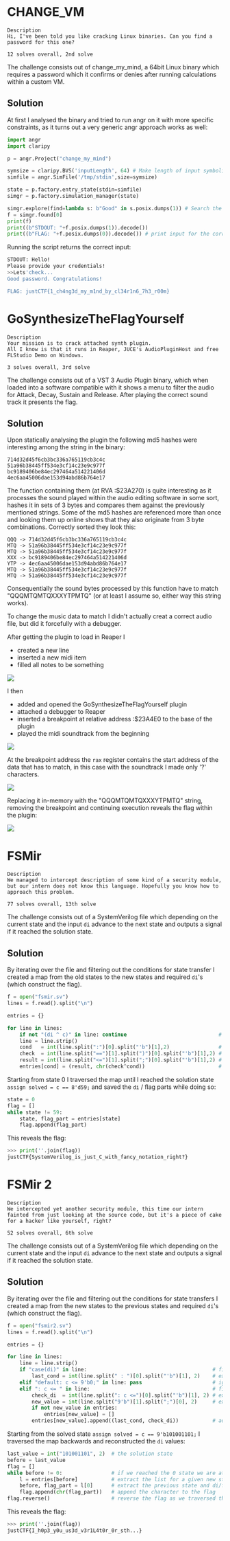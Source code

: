 # CHANGE_VM

    Description
    Hi, I've been told you like cracking Linux binaries. Can you find a password for this one?
    
    12 solves overall, 2nd solve
    
The challenge consists out of change_my_mind, a 64bit Linux binary which requires a password which it confirms or denies after running calculations within a custom VM.

## Solution

At first I analysed the binary and tried to run angr on it with more specific constraints, as it turns out a very generic angr approach works as well:

```python
import angr
import claripy

p = angr.Project("change_my_mind")

symsize = claripy.BVS('inputLength', 64) # Make length of input symbolic as it has to be 41 characters
simfile = angr.SimFile('/tmp/stdin',size=symsize)

state = p.factory.entry_state(stdin=simfile)
simgr = p.factory.simulation_manager(state)

simgr.explore(find=lambda s: b"Good" in s.posix.dumps(1)) # Search the path that leads to "Good password"
f = simgr.found[0]
print(f)
print((b"STDOUT: "+f.posix.dumps(1)).decode())
print((b"FLAG: "+f.posix.dumps(0)).decode()) # print input for the correct path, which is the flag
```

Running the script returns the correct input:
```bash
STDOUT: Hello!
Please provide your credentials!
>>Lets'check...
Good password. Congratulations!

FLAG: justCTF{1_ch4ng3d_my_m1nd_by_cl34r1n6_7h3_r00m}
```

# GoSynthesizeTheFlagYourself

    Description
    Your mission is to crack attached synth plugin.
    All I know is that it runs in Reaper, JUCE's AudioPluginHost and free FLStudio Demo on Windows.
    
    3 solves overall, 3rd solve
    
The challenge consists out of a VST 3 Audio Plugin binary, which when loaded into a software compatible with it shows a menu to filter the audio for Attack, Decay, Sustain and Release.
After playing the correct sound track it presents the flag.

## Solution

Upon statically analysing the plugin the following md5 hashes were interesting among the string in the binary:

    714d32d45f6cb3bc336a765119cb3c4c
    51a96b38445ff534e3cf14c23e9c977f
    bc9189406be84ec297464a514221406d
    4ec6aa45006dae153d94abd86b764e17
    
The function containing them (at RVA :$23A270) is quite interesting as it processes the sound played within the audio editing software in some sort, hashes it in sets of 3 bytes and compares them against the previously mentioned strings.
Some of the md5 hashes are referenced more than once and looking them up online shows that they also originate from 3 byte combinations.
Correctly sorted they look this:

    QQQ -> 714d32d45f6cb3bc336a765119cb3c4c
    MTQ -> 51a96b38445ff534e3cf14c23e9c977f
    MTQ -> 51a96b38445ff534e3cf14c23e9c977f
    XXX -> bc9189406be84ec297464a514221406d
    YTP -> 4ec6aa45006dae153d94abd86b764e17
    MTQ -> 51a96b38445ff534e3cf14c23e9c977f
    MTQ -> 51a96b38445ff534e3cf14c23e9c977f

Consequentially the sound bytes processed by this function have to match "QQQMTQMTQXXXYTPMTQ" (or at least I assume so, either way this string works).

To change the music data to match I didn't actually creat a correct audio file, but did it forcefully with a debugger.

After getting the plugin to load in Reaper I
 - created a new line
 - inserted a new midi item 
 - filled all notes to be something

![](img/setup.PNG)

I then
 - added and opened the GoSynthesizeTheFlagYourself plugin
 - attached a debugger to Reaper
 - inserted a breakpoint at relative address :$23A4E0 to the base of the plugin
 - played the midi soundtrack from the beginning
 
![](img/breakpoint.PNG)

At the breakpoint address the `rax` register contains the start address of the data that has to match, in this case with the soundtrack I made only '?' characters.

![](img/modified.PNG)

Replacing it in-memory with the "QQQMTQMTQXXXYTPMTQ" string, removing the breakpoint and continuing execution reveals the flag within the plugin:
        
![](img/flag.PNG)

# FSMir

    Description
    We managed to intercept description of some kind of a security module, but our intern does not know this language. Hopefully you know how to approach this problem.
    
    77 solves overall, 13th solve
    
The challenge consists out of a SystemVerilog file which depending on the current state and the input `di` advance to the next state and outputs a signal if it reached the solution state.

## Solution

By iterating over the file and filtering out the conditions for state transfer I created a map from the old states to the new states and required `di`'s (which construct the flag).

```python
f = open("fsmir.sv")
lines = f.read().split("\n")

entries = {}

for line in lines:
    if not "(di ^ c)" in line: continue                              # ignore lines not related to state transfer
    line = line.strip()
    cond   = int(line.split(":")[0].split("'b")[1],2)                # extract the previous state
    check  = int(line.split("==")[1].split(")")[0].split("'b")[1],2) # extract the xor comparison value
    result = int(line.split("<=")[1].split(";")[0].split("'b")[1],2) # extract the new state
    entries[cond] = (result, chr(check^cond))                        # as "(di ^ c) == check", check^c = di
```

Starting from state 0 I traversed the map until I reached the solution state `assign solved = c == 8'd59;` and saved the `di` / flag parts while doing so:

```python
state = 0
flag = []
while state != 59:
    state, flag_part = entries[state]
    flag.append(flag_part)
```

This reveals the flag:

```python
>>> print(''.join(flag))
justCTF{SystemVerilog_is_just_C_with_fancy_notation_right?}
```


# FSMir 2

    Description
    We intercepted yet another security module, this time our intern fainted from just looking at the source code, but it's a piece of cake for a hacker like yourself, right?

    52 solves overall, 6th solve
    
The challenge consists out of a SystemVerilog file which depending on the current state and the input `di` advance to the next state and outputs a signal if it reached the solution state.

## Solution

By iterating over the file and filtering out the conditions for state transfers I created a map from the new states to the previous states and required `di`'s (which construct the flag).

```python
f = open("fsmir2.sv")
lines = f.read().split("\n")

entries = {}

for line in lines:
    line = line.strip()
    if "case(di)" in line:                                         # filter for the require previous state
        last_cond = int(line.split(" : ")[0].split("'b")[1], 2)    # extract the previous state as a number
    elif "default: c <= 9'b0;" in line: pass                       # ignore the default case as it's just a fallback
    elif ": c <= " in line:                                        # filter for the conditional state changes
        check_di  = int(line.split(": c <=")[0].split("'b")[1], 2) # extract the di value required for the state transfer
        new_value = int(line.split("9'b")[1].split(";")[0], 2)     # extract the new state value as a number
        if not new_value in entries:
            entries[new_value] = []
        entries[new_value].append((last_cond, check_di))           # add the state change to the "new state" -> (previous state, di) map
```

Starting from the solved state `assign solved = c == 9'b101001101;` I traversed the map backwards and reconstructed the `di` values:

```python
last_value = int("101001101", 2)  # the solution state
before = last_value
flag = []
while before != 0:                # if we reached the 0 state we are at a dead end
    l = entries[before]           # extract the list for a given new state
    before, flag_part = l[0]      # extract the previous state and di/flag part value, set the previous state to the new next state
    flag.append(chr(flag_part))   # append the character to the flag
flag.reverse()                    # reverse the flag as we traversed the map backwards
```

This reveals the flag:

```python
>>> print(''.join(flag))
justCTF{I_h0p3_y0u_us3d_v3r1L4t0r_0r_sth...}
```